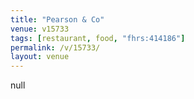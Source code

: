 ```yaml
---
title: "Pearson & Co"
venue: v15733
tags: [restaurant, food, "fhrs:414186"]
permalink: /v/15733/
layout: venue
---
```

null